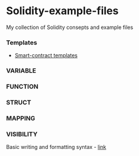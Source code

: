 # Solidity-example-files
My collection of Solidity consepts and example files


### Templates
* [Smart-contract templates](url)


### VARIABLE
### FUNCTION
### STRUCT
### MAPPING
### VISIBILITY


 Basic writing and formatting syntax - [link](https://docs.github.com/en/github/writing-on-github/getting-started-with-writing-and-formatting-on-github/basic-writing-and-formatting-syntax)
